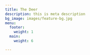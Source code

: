 ```yaml
---
title: The Deer
description: this is meta description
bg_image: images/feature-bg.jpg
menu:
  footer:
    weight: 1
  main:
    weight: 6

---
```

